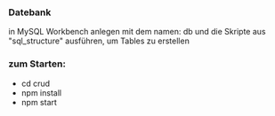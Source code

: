 ### Datebank 
in MySQL Workbench anlegen mit dem namen: db und die Skripte aus "sql_structure" ausführen, um Tables zu erstellen

### zum Starten:
* cd crud
* npm install
* npm start
